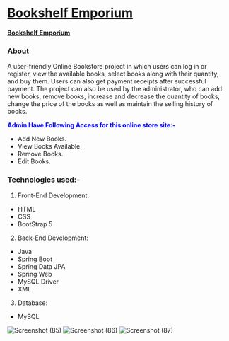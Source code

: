 # <a href="http://localhost:1001/" target="_blank"> Bookshelf Emporium </a> 
**<a href="https://omkarkulkarni2704.github.io/BookshelfEmporium/" target="_blank"> Bookshelf Emporium </a>**


### About 

A user-friendly Online Bookstore project in which users can log in or register, view the available books, select books along with their quantity, and buy them. Users can also get payment receipts after successful payment. The project can also be used by the administrator, who can add new books, remove books, increase and decrease the quantity of books, change the price of the books as well as maintain the selling history of books.

<span style="color:blue">**Admin Have Following Access for this online store site:-**</span> 
- Add New Books.
- View Books Available.
- Remove Books. 
- Edit Books.

### Technologies used:-
1. Front-End Development:
- HTML
- CSS
- BootStrap 5

2. Back-End Development:
- Java 
- Spring Boot
- Spring Data JPA
- Spring Web
- MySQL Driver
- XML

3. Database:
- MySQL
  
![Screenshot (85)](https://github.com/omkarkulkarni2704/BookshelfEmporium/assets/89896505/dc393a97-7475-42e8-adc7-35b13b62f821)
![Screenshot (86)](https://github.com/omkarkulkarni2704/BookshelfEmporium/assets/89896505/7e93f3c4-546d-4bf9-a9df-e8306b8d9e70)
![Screenshot (87)](https://github.com/omkarkulkarni2704/BookshelfEmporium/assets/89896505/c802c79d-c496-4a1c-8aaa-f92006b8f4ab)

